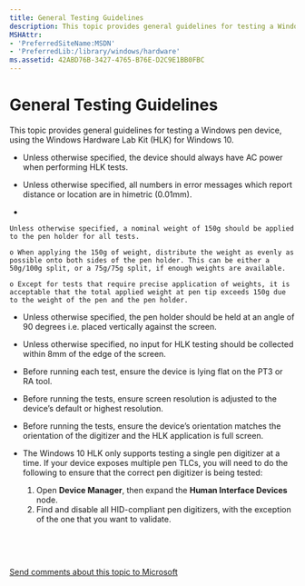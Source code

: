 ```yaml
---
title: General Testing Guidelines
description: This topic provides general guidelines for testing a Windows pen device, using the Windows Hardware Lab Kit (HLK) for Windows 10.
MSHAttr:
- 'PreferredSiteName:MSDN'
- 'PreferredLib:/library/windows/hardware'
ms.assetid: 42ABD76B-3427-4765-B76E-D2C9E1BB0FBC
---
```


# General Testing Guidelines


This topic provides general guidelines for testing a Windows pen device, using the Windows Hardware Lab Kit (HLK) for Windows 10.

-   Unless otherwise specified, the device should always have AC power when performing HLK tests.

-   Unless otherwise specified, all numbers in error messages which report distance or location are in himetric (0.01mm).

-   

    Unless otherwise specified, a nominal weight of 150g should be applied to the pen holder for all tests.

    o When applying the 150g of weight, distribute the weight as evenly as possible onto both sides of the pen holder. This can be either a 50g/100g split, or a 75g/75g split, if enough weights are available.

    o Except for tests that require precise application of weights, it is acceptable that the total applied weight at pen tip exceeds 150g due to the weight of the pen and the pen holder.

-   Unless otherwise specified, the pen holder should be held at an angle of 90 degrees i.e. placed vertically against the screen.

-   Unless otherwise specified, no input for HLK testing should be collected within 8mm of the edge of the screen.

-   Before running each test, ensure the device is lying flat on the PT3 or RA tool.

-   Before running the tests, ensure screen resolution is adjusted to the device’s default or highest resolution.

-   Before running the tests, ensure the device’s orientation matches the orientation of the digitizer and the HLK application is full screen.

-   The Windows 10 HLK only supports testing a single pen digitizer at a time. If your device exposes multiple pen TLCs, you will need to do the following to ensure that the correct pen digitizer is being tested:
    1. Open **Device Manager**, then expand the **Human Interface Devices** node.
    2. Find and disable all HID-compliant pen digitizers, with the exception of the one that you want to validate.

 

 

[Send comments about this topic to Microsoft](mailto:wsddocfb@microsoft.com?subject=Documentation%20feedback%20%5Bp_WEG_Hardware\p_weg_hardware%5D:%20General%20Testing%20Guidelines%20%20RELEASE:%20%2811/28/2016%29&body=%0A%0APRIVACY%20STATEMENT%0A%0AWe%20use%20your%20feedback%20to%20improve%20the%20documentation.%20We%20don't%20use%20your%20email%20address%20for%20any%20other%20purpose,%20and%20we'll%20remove%20your%20email%20address%20from%20our%20system%20after%20the%20issue%20that%20you're%20reporting%20is%20fixed.%20While%20we're%20working%20to%20fix%20this%20issue,%20we%20might%20send%20you%20an%20email%20message%20to%20ask%20for%20more%20info.%20Later,%20we%20might%20also%20send%20you%20an%20email%20message%20to%20let%20you%20know%20that%20we've%20addressed%20your%20feedback.%0A%0AFor%20more%20info%20about%20Microsoft's%20privacy%20policy,%20see%20http://privacy.microsoft.com/default.aspx. "Send comments about this topic to Microsoft")




